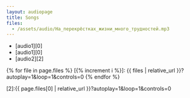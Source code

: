 ```yaml
---
layout: audiopage
title: Songs
files:
  - /assets/audio/На_перекрёстках_жизни_много_трудностей.mp3
---
```


- [audio1][0]
- [audio1][0]
- [audio2][2]


{% for file in page.files %}
[{% increment i %}]: {{ files | relative_url }}?autoplay=1&loop=1&controls=0
{% endfor %}

[2]:{{ page.files[0] | relative_url }}?autoplay=1&loop=1&controls=0

